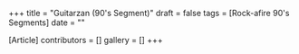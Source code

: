 +++
title = "Guitarzan (90's Segment)"
draft = false
tags = [Rock-afire 90's Segments]
date = ""

[Article]
contributors = []
gallery = []
+++